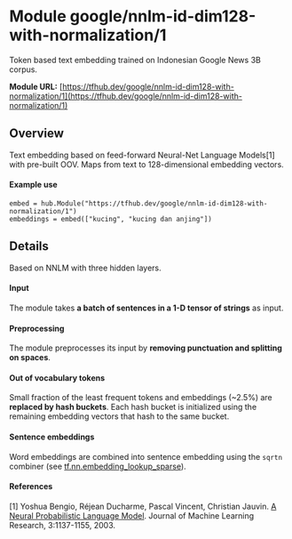 # Module google/&zwnj;nnlm-id-dim128-with-normalization/1
Token based text embedding trained on Indonesian Google News 
3B corpus.

<!-- dataset: Google News -->
<!-- language: id -->
<!-- module-type: text-embedding -->
<!-- network-architecture: NNLM -->

**Module URL:** [https://tfhub.dev/google/nnlm-id-dim128-with-normalization/1](https://tfhub.dev/google/nnlm-id-dim128-with-normalization/1)

## Overview

Text embedding based on feed-forward Neural-Net Language Models[1] with
pre-built OOV. Maps from text to 128-dimensional embedding vectors.

#### Example use
```
embed = hub.Module("https://tfhub.dev/google/nnlm-id-dim128-with-normalization/1")
embeddings = embed(["kucing", "kucing dan anjing"])
```

## Details
Based on NNLM with three hidden layers.

#### Input
The module takes **a batch of sentences in a 1-D tensor of strings** as input.

#### Preprocessing
The module preprocesses its input by **removing punctuation and splitting on spaces**.

#### Out of vocabulary tokens
Small fraction of the least frequent tokens and embeddings (~2.5%) are
**replaced by hash buckets**. Each hash bucket is initialized using the remaining
embedding vectors that hash to the same bucket.

#### Sentence embeddings
Word embeddings are combined into sentence embedding using the `sqrtn` combiner
(see [tf.nn.embedding_lookup_sparse](https://www.tensorflow.org/versions/master/api_docs/python/tf/nn/embedding_lookup_sparse)).

#### References
[1] Yoshua Bengio, Réjean Ducharme, Pascal Vincent, Christian Jauvin.
[A Neural Probabilistic Language Model](http://www.jmlr.org/papers/volume3/bengio03a/bengio03a.pdf).
Journal of Machine Learning Research, 3:1137-1155, 2003.
